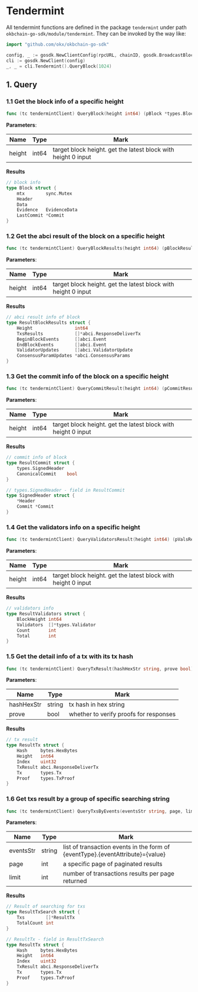 # Tendermint
All tendermint functions are defined in the package `tendermint` under path `okbchain-go-sdk/module/tendermint`. They can be invoked by the way like:

```go
import "github.com/okx/okbchain-go-sdk"

config, _ := gosdk.NewClientConfig(rpcURL, chainID, gosdk.BroadcastBlock, "0.02okb", 200000, "")
cli := gosdk.NewClient(config)
_, _ = cli.Tendermint().QueryBlock(1024)
```

## 1. Query

### 1.1 Get the block info of a specific height

```go
func (tc tendermintClient) QueryBlock(height int64) (pBlock *types.Block, err error) 
```

**Parameters**:

|  Name   | Type  |Mark|
|  ----  | ----  |----|
| height  | int64 |target block height. get the latest block with height 0 input|

**Results**

```go
// block info
type Block struct {
    mtx        sync.Mutex
    Header
    Data
    Evidence   EvidenceData
    LastCommit *Commit
}
```

### 1.2 Get the abci result of the block on a specific height

```go
func (tc tendermintClient) QueryBlockResults(height int64) (pBlockResults *types.ResultBlockResults, err error)
```

**Parameters**:

|  Name   | Type  |Mark|
|  ----  | ----  |----|
| height  | int64 |target block height. get the latest block with height 0 input|

**Results**

```go
// abci result info of block
type ResultBlockResults struct {
    Height                int64
    TxsResults            []*abci.ResponseDeliverTx
    BeginBlockEvents      []abci.Event
    EndBlockEvents        []abci.Event
    ValidatorUpdates      []abci.ValidatorUpdate
    ConsensusParamUpdates *abci.ConsensusParams
}
```

### 1.3 Get the commit info of the block on a specific height

```go
func (tc tendermintClient) QueryCommitResult(height int64) (pCommitResult *types.ResultCommit, err error)
```

**Parameters**:

|  Name   | Type  |Mark|
|  ----  | ----  |----|
| height  | int64 |target block height. get the latest block with height 0 input|

**Results**

```go
// commit info of block
type ResultCommit struct {
    types.SignedHeader
    CanonicalCommit    bool
}

// types.SignedHeader - field in ResultCommit
type SignedHeader struct {
    *Header
    Commit *Commit
}
```

### 1.4 Get the validators info on a specific height

```go
func (tc tendermintClient) QueryValidatorsResult(height int64) (pValsResult *types.ResultValidators, err error) 
```

**Parameters**:

|  Name   | Type  |Mark|
|  ----  | ----  |----|
| height  | int64 |target block height. get the latest block with height 0 input|

**Results**

```go
// validators info
type ResultValidators struct {
    BlockHeight int64
    Validators  []*types.Validator
    Count       int
    Total       int
}
```

### 1.5 Get the detail info of a tx with its tx hash

```go
func (tc tendermintClient) QueryTxResult(hashHexStr string, prove bool) (pResultTx *types.ResultTx, err error) 
```

**Parameters**:

|  Name   | Type  |Mark|
|  ----  | ----  |----|
| hashHexStr  | string |tx hash in hex string|
| prove  | bool |whether to verify proofs for responses|

**Results**

```go
// tx result
type ResultTx struct {
    Hash     bytes.HexBytes
    Height   int64
    Index    uint32
    TxResult abci.ResponseDeliverTx
    Tx       types.Tx
    Proof    types.TxProof
}
```

### 1.6 Get txs result by a group of specific searching string

```go
func (tc tendermintClient) QueryTxsByEvents(eventsStr string, page, limit int) (pResultTxSearch *types.ResultTxSearch, err error)
```

**Parameters**:

|  Name   | Type  |Mark|
|  ----  | ----  |----|
| eventsStr  | string |list of transaction events in the form of {eventType}.{eventAttribute}={value}|
| page  | int |a specific page of paginated results|
| limit  | int |number of transactions results per page returned|

**Results**

```go
// Result of searching for txs
type ResultTxSearch struct {
    Txs        []*ResultTx
    TotalCount int
}

// ResultTx - field in ResultTxSearch
type ResultTx struct {
    Hash     bytes.HexBytes
    Height   int64
    Index    uint32
    TxResult abci.ResponseDeliverTx
    Tx       types.Tx
    Proof    types.TxProof
}
```